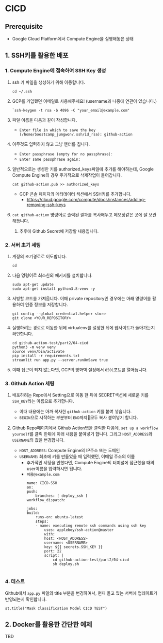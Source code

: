# CICD

## Prerequisite
- Google Cloud Platform에서 Compute Engine을 실행해놓은 상태

## 1. SSH키를 활용한 배포

### 1. Compute Engine에 접속하여 SSH Key 생성

  1. ssh 키 파일을 생성하기 위해 이동합니다.
        ```
        cd ~/.ssh
        ```
  1. GCP를 가입했던 이메일로 사용해주세요! (username과 나중에 연관이 있습니다.)
        ```
        `ssh-keygen -t rsa -b 4096 -C "your_email@example.com"
        ```
  1. 파일 이름을 다음과 같이 작성합니다.
      - `Enter file in which to save the key (/home/boostcamp_jungwon/.ssh/id_rsa): github-action`
  1. 아무것도 입력하지 않고 그냥 엔터를 칩니다.
      - `Enter passphrase (empty for no passphrase): `
      - `Enter same passphrase again: `
  1. 일반적으로는 생성한 키를 authorized_keys파일에 추가를 해야하는데, Google Compute Engine의 경우 주기적으로 삭제작업이 들어갑니다. 
        ```
        cat github-action.pub >> authorized_keys
        ```
        - GCP 콘솔 페이지의 메타데이터 섹션에서 SSH키를 추가합니다.
           - https://cloud.google.com/compute/docs/instances/adding-removing-ssh-keys
    

  1. `cat github-action` 명령어로 출력된 결과를 복사해두고 메모장같은 곳에 잘 보관해둡니다.
     1. 추후에 Github Secret에 저장할 내용입니다.


### 2. 서버 초기 세팅
  1. 계정의 초기경로로 이도합니다.
      ```
      cd
      ```
  3. 다음 명령어로 최소한의 패키지를 설치합니다.
      ```
      sudo apt-get update
      sudo apt-get install python3.8-venv -y
      ```
  1. 서빙할 코드를 가져옵니다. 이때 private repository인 경우에는 아래 명령어를 활용하여 인증 정보를 저장합니다.
      ```
      git config --global credential.helper store
      git clone <YOUR_REPOSITORY>
      ```
  1. 실행하려는 경로로 이동한 뒤에 virtualenv를 설정한 뒤에 웹사이트가 돌아가는지 확인합니다.
      ```
      cd github-action-test/part2/04-cicd
      python3 -m venv venv
      source venv/bin/activate
      pip install -r requirements.txt
      streamlit run app.py --server.runOnSave true
      ```
  1. 이때 접근이 되지 않는다면, GCP의 방화벽 설정에서 `8501`포트를 열어둡니다.

### 3. Github Action 세팅
1. 배포하려는 Repo에서 Setting으로 이동 한 뒤에 SECRET섹션에 새로운 키를 `SSH_KEY`라는 이름으로 추가합니다.
   - 이때 내용에는 아까 복사한 `github-action` 키를 붙여 넣습니다.
   - `BEGIN`으로 시작하는 부분부터 `END`까지모두 복사 붙여넣기 합니다.

1. Github Repo페이지에서 Github Action탭을 클릭한 다음에, `set up a workflow yourself`를 클릭 한뒤에 아래 내용을 붙여넣기 합니다. 그리고 `HOST_ADDRESS`와 `USERNAME`의 값을 변경합니다.
    - `HOST_ADDRESS`: Compute Engine의 IP주소 또는 도메인
    - `USERNAME`: 최초에 키를 만들었을 때 입력했던, 이메일 주소의 이름
      - 추가적인 세팅을 안했다면, Compute Engine의 터미널에 접근했을 때의 user이름을 입력하시면 됩니다.
      - `이름@example.com`
        ```
        name: CICD-SSH
        on:
        push:
            branches: [ deploy_ssh ]
        workflow_dispatch:

        jobs:
        build:
            runs-on: ubuntu-latest
            steps:
            - name: executing remote ssh commands using ssh key
                uses: appleboy/ssh-action@master
                with:
                host: <HOST_ADDRESS>
                username: <USERNAME>
                key: ${{ secrets.SSH_KEY }}
                port: 22
                script: |
                    cd github-action-test/part2/04-cicd
                    sh deploy.sh
                
        ```

### 4. 테스트
Github에서 `app.py` 파일의 title 부분을 변경하여서, 현재 돌고 있는 서버에 업데이트가 반영되는지 확인합니다.
```
st.title("Mask Classification Model CICD TEST")
```
## 2. Docker를 활용한 간단한 예제
TBD